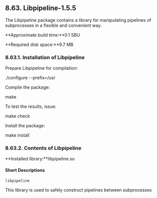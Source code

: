 ## 8.63. Libpipeline-1.5.5

The Libpipeline package contains a library for manipulating pipelines of subprocesses in a flexible and convenient way.

**Approximate build time:**0.1 SBU

**Required disk space:**9.7 MB

### 8.63.1. Installation of Libpipeline

Prepare Libpipeline for compilation:

./configure --prefix=/usr

Compile the package:

make

To test the results, issue:

make check

Install the package:

make install

### 8.63.2. Contents of Libpipeline

**Installed library:**libpipeline.so

#### Short Descriptions

`libpipeline`

This library is used to safely construct pipelines between subprocesses